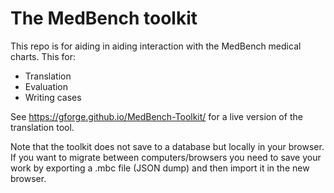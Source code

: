 # The MedBench toolkit

This repo is for aiding in aiding interaction with the MedBench medical charts. This for:

-   Translation
-   Evaluation
-   Writing cases

See https://gforge.github.io/MedBench-Toolkit/ for a live version of the translation tool.

Note that the toolkit does not save to a database but locally in your browser. If you want to migrate between computers/browsers you need to save your work by exporting a .mbc file (JSON dump) and then import it in the new browser.
